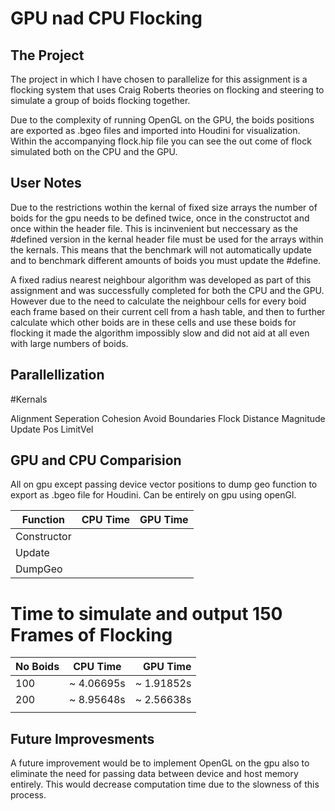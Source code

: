 # GPU nad CPU Flocking

## The Project

The project in which I have chosen to parallelize for this assignment is a flocking system that uses Craig Roberts theories on flocking and steering to simulate a group of boids flocking together. 

Due to the complexity of running OpenGL on the GPU, the boids positions are exported as .bgeo files and imported into Houdini for visualization. Within the accompanying flock.hip file you can see the out come of flock simulated both on the CPU and the GPU.


## User Notes
 
Due to the restrictions wothin the kernal of fixed size arrays the number of boids for the gpu needs to be defined twice, once in the constructot and once within the header file. This is incinvenient but neccessary as the #defined version in the kernal header file must be used for the arrays within the kernals. This means that the benchmark will not automatically update and to benchmark different amounts of boids you must update the #define.

A fixed radius nearest neighbour algorithm was developed as part of this assignment and was successfully completed for both the CPU and the GPU. However due to the need to calculate the neighbour cells for every boid each frame based on their current cell from a hash table, and then to further calculate which other boids are in these cells and use these boids for flocking it made the algorithm impossibly slow and did not aid at all even with large numbers of boids.

## Parallellization

#Kernals

Alignment
Seperation
Cohesion
Avoid Boundaries
Flock
Distance
Magnitude
Update Pos
LimitVel

## GPU and CPU Comparision
All on gpu except passing device vector positions to dump geo function to export as .bgeo file for Houdini. Can be entirely on gpu using openGl.


| Function        | CPU Time          | GPU Time  |
| --------------- |:-----------------:| ---------:|
| Constructor     |                   |           |
| Update          |                   |           |
| DumpGeo         |                   |           |




# Time to simulate and output 150 Frames of Flocking

| No Boids        | CPU Time          | GPU Time    |
| --------------- |:-----------------:| -----------:|
| 100             | ~ 4.06695s        | ~ 1.91852s  |
| 200             | ~ 8.95648s        | ~ 2.56638s  |
|                 |                   |             |



## Future Improvesments
A future improvement would be to implement OpenGL on the gpu also to eliminate the need for passing data between device and host memory entirely. This would decrease computation time due to the slowness of this process.
